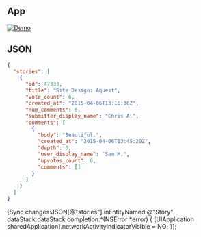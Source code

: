 ## App

[![Demo](https://img.youtube.com/vi/Kur4gvJ5NTA/0.jpg)](https://www.youtube.com/watch?v=Kur4gvJ5NTA)

## JSON

```json
{
  "stories": [
    {
      "id": 47333,
      "title": "Site Design: Aquest",
      "vote_count": 6,
      "created_at": "2015-04-06T13:16:36Z",
      "num_comments": 6,
      "submitter_display_name": "Chris A.",
      "comments": [
        {
          "body": "Beautiful.",
          "created_at": "2015-04-06T13:45:20Z",
          "depth": 0,
          "user_display_name": "Sam M.",
          "upvotes_count": 0,
          "comments": []
        }
      ]
    }
  ]
}
```

[Sync changes:JSON[@"stories"]
inEntityNamed:@"Story"
dataStack:dataStack
completion:^(NSError \*error) {
[UIApplication sharedApplication].networkActivityIndicatorVisible = NO;
}];

```

```
